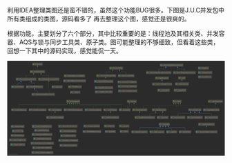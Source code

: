 利用IDEA整理类图还是蛮不错的，虽然这个功能BUG很多。下图是J.U.C并发包中所有类组成的类图，源码看多了 再去整理这个图，感觉还是很爽的。

根据功能，主要划分了六个部分，其中比较重要的是：线程池及其相关类、并发容器、AQS与锁与同步工具类、原子类。图可能整理的不够细致，但看着这些类，回想一下其中的源码实现，感觉能侃一天。

![avatar](../../../images/JDK1.8/JUC全量UML地图.png)
